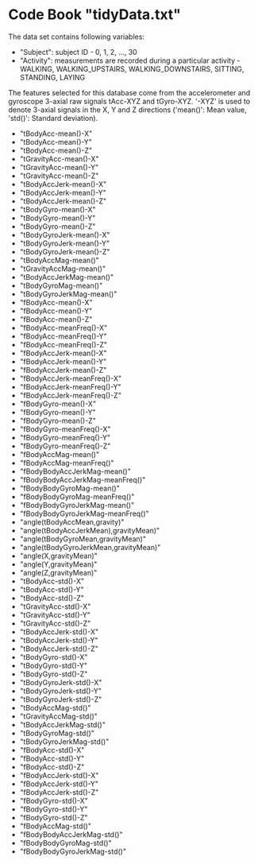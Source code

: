 # Code Book "tidyData.txt"

The data set contains following variables:

- "Subject":
  subject ID  - 0, 1, 2, ..., 30
- "Activity":
  measurements are recorded during a particular activity - WALKING, WALKING_UPSTAIRS, WALKING_DOWNSTAIRS, SITTING, STANDING, LAYING

The features selected for this database come from the accelerometer and gyroscope 3-axial raw signals tAcc-XYZ and tGyro-XYZ.
'-XYZ' is used to denote 3-axial signals in the X, Y and Z directions ('mean()': Mean value, 'std()': Standard deviation).

- "tBodyAcc-mean()-X"
- "tBodyAcc-mean()-Y"
- "tBodyAcc-mean()-Z"
- "tGravityAcc-mean()-X"
- "tGravityAcc-mean()-Y"
- "tGravityAcc-mean()-Z"
- "tBodyAccJerk-mean()-X"
- "tBodyAccJerk-mean()-Y"
- "tBodyAccJerk-mean()-Z"
- "tBodyGyro-mean()-X"
- "tBodyGyro-mean()-Y"
- "tBodyGyro-mean()-Z"
- "tBodyGyroJerk-mean()-X"              
- "tBodyGyroJerk-mean()-Y"
- "tBodyGyroJerk-mean()-Z"
- "tBodyAccMag-mean()"
- "tGravityAccMag-mean()"
- "tBodyAccJerkMag-mean()"              
- "tBodyGyroMag-mean()"
- "tBodyGyroJerkMag-mean()"
- "fBodyAcc-mean()-X"
- "fBodyAcc-mean()-Y"
- "fBodyAcc-mean()-Z"
- "fBodyAcc-meanFreq()-X"
- "fBodyAcc-meanFreq()-Y"
- "fBodyAcc-meanFreq()-Z"
- "fBodyAccJerk-mean()-X"
- "fBodyAccJerk-mean()-Y"               
- "fBodyAccJerk-mean()-Z"
- "fBodyAccJerk-meanFreq()-X"
- "fBodyAccJerk-meanFreq()-Y"
- "fBodyAccJerk-meanFreq()-Z"
- "fBodyGyro-mean()-X"                  
- "fBodyGyro-mean()-Y"
- "fBodyGyro-mean()-Z"
- "fBodyGyro-meanFreq()-X"
- "fBodyGyro-meanFreq()-Y"
- "fBodyGyro-meanFreq()-Z"              
- "fBodyAccMag-mean()"
- "fBodyAccMag-meanFreq()"
- "fBodyBodyAccJerkMag-mean()"
- "fBodyBodyAccJerkMag-meanFreq()"
- "fBodyBodyGyroMag-mean()"
- "fBodyBodyGyroMag-meanFreq()"
- "fBodyBodyGyroJerkMag-mean()"
- "fBodyBodyGyroJerkMag-meanFreq()"
- "angle(tBodyAccMean,gravity)"
- "angle(tBodyAccJerkMean),gravityMean)"
- "angle(tBodyGyroMean,gravityMean)"
- "angle(tBodyGyroJerkMean,gravityMean)"
- "angle(X,gravityMean)"
- "angle(Y,gravityMean)"
- "angle(Z,gravityMean)"                
- "tBodyAcc-std()-X"
- "tBodyAcc-std()-Y"
- "tBodyAcc-std()-Z"
- "tGravityAcc-std()-X" 
- "tGravityAcc-std()-Y"                 
- "tGravityAcc-std()-Z" 
- "tBodyAccJerk-std()-X" 
- "tBodyAccJerk-std()-Y"   
- "tBodyAccJerk-std()-Z"  
- "tBodyGyro-std()-X"                   
- "tBodyGyro-std()-Y"     
- "tBodyGyro-std()-Z"      
- "tBodyGyroJerk-std()-X"    
- "tBodyGyroJerk-std()-Y"   
- "tBodyGyroJerk-std()-Z"               
- "tBodyAccMag-std()"    
- "tGravityAccMag-std()"  
- "tBodyAccJerkMag-std()" 
- "tBodyGyroMag-std()"     
- "tBodyGyroJerkMag-std()"              
- "fBodyAcc-std()-X"       
- "fBodyAcc-std()-Y"       
- "fBodyAcc-std()-Z"       
- "fBodyAccJerk-std()-X"   
- "fBodyAccJerk-std()-Y"                
- "fBodyAccJerk-std()-Z"    
- "fBodyGyro-std()-X"      
- "fBodyGyro-std()-Y"      
- "fBodyGyro-std()-Z"      
- "fBodyAccMag-std()"                   
- "fBodyBodyAccJerkMag-std()"   
- "fBodyBodyGyroMag-std()"      
- "fBodyBodyGyroJerkMag-std()"
